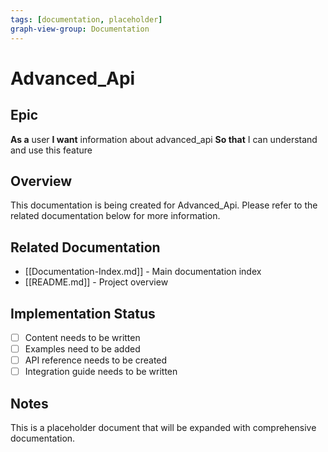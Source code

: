 ```yaml
---
tags: [documentation, placeholder]
graph-view-group: Documentation
---
```


# Advanced_Api

## Epic
**As a** user
**I want** information about advanced_api
**So that** I can understand and use this feature

## Overview

This documentation is being created for Advanced_Api. Please refer to the related documentation below for more information.

## Related Documentation

- [[Documentation-Index.md]] - Main documentation index
- [[README.md]] - Project overview

## Implementation Status

- [ ] Content needs to be written
- [ ] Examples need to be added
- [ ] API reference needs to be created
- [ ] Integration guide needs to be written

## Notes

This is a placeholder document that will be expanded with comprehensive documentation.
